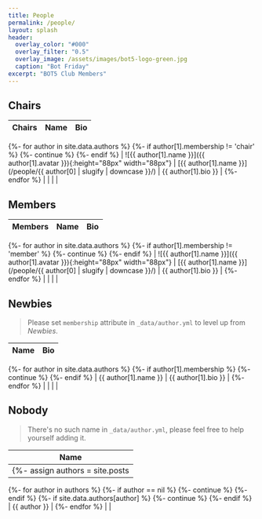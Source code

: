 ```yaml
---
title: People
permalink: /people/
layout: splash
header:
  overlay_color: "#000"
  overlay_filter: "0.5"
  overlay_image: /assets/images/bot5-logo-green.jpg
  caption: "Bot Friday"
excerpt: "BOT5 Club Members"
---
```


## Chairs

| Chairs | Name | Bio |
| ------ | ---- | --- |
{%- for author in site.data.authors %}
  {%- if author[1].membership != 'chair' %}
    {%- continue %}
  {%- endif %}
| ![{{ author[1].name }}]({{ author[1].avatar }}){:height="88px" width="88px"} | [{{ author[1].name }}](/people/{{ author[0] | slugify | downcase }}/) | {{ author[1].bio }} |
{%- endfor %}
|        |      |     |

## Members

| Members | Name | Bio |
| ------- | ---- | --- |
{%- for author in site.data.authors %}
  {%- if author[1].membership != 'member' %}
    {%- continue %}
  {%- endif %}
| ![{{ author[1].name }}]({{ author[1].avatar }}){:height="88px" width="88px"} | [{{ author[1].name }}](/people/{{ author[0] | slugify | downcase }}/) | {{ author[1].bio }} |
{%- endfor %}
|        |      |     |

## Newbies

> Please set `membership` attribute in `_data/author.yml` to level up from _Newbies_.

| Name | Bio |
| ---- | --- |
{%- for author in site.data.authors %}
  {%- if author[1].membership %}
    {%- continue %}
  {%- endif %}
| {{ author[1].name }} | {{ author[1].bio }} |
{%- endfor %}
|        |      |     |

## Nobody

> There's no such name in `_data/author.yml`, please feel free to help yourself adding it.

| Name |
| ---- |
{%- assign authors = site.posts | map: 'author' | uniq %}
{%- for author in authors %}
  {%- if author == nil %}
    {%- continue %}
  {%- endif %}
  {%- if site.data.authors[author] %}
    {%- continue %}
  {%- endif %}
| {{ author }} |
{%- endfor %}
| |
